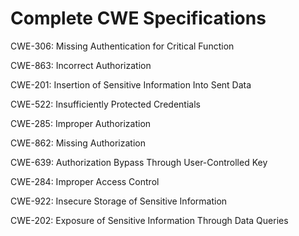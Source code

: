 

# Complete CWE Specifications

CWE-306: Missing Authentication for Critical Function

CWE-863: Incorrect Authorization

CWE-201: Insertion of Sensitive Information Into Sent Data

CWE-522: Insufficiently Protected Credentials

CWE-285: Improper Authorization

CWE-862: Missing Authorization

CWE-639: Authorization Bypass Through User-Controlled Key

CWE-284: Improper Access Control

CWE-922: Insecure Storage of Sensitive Information

CWE-202: Exposure of Sensitive Information Through Data Queries